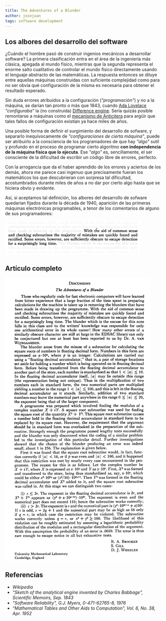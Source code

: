 ```yaml
---
title: The Adventures of a Blunder
author: josejuan
tags: software development
---
```


## Los albores del desarrollo del software

¿Cuándo el hombre pasó de construir ingenios mecánicos a desarrollar software? La primera clasificación entra en el área de la ingeniería más clásica, apegada al mundo físico, mientras que la segunda representa el enorme salto cualitativo de controlar el mundo físico directamente usando el lenguaje abstracto de las matemáticas. La respuesta entonces se diluye entre aquellas máquinas construidas con suficiente complejidad como para no ser obvia qué configuración de la misma es necesaria para obtener el resultado esperado.

Sin duda errores atribuidos a la configuración (_"programación"_) y no a la máquina, se darían tan pronto o más que 1843, cuando <a href="https://en.wikipedia.org/wiki/Ada_Lovelace">Ada Lovelace</a> _"configuraba"_ la (no construida) <a href="https://en.wikipedia.org/wiki/Difference_engine">Difference engine</a>. Sería quizás posible remontarse a máquinas como el <a href="https://es.wikipedia.org/wiki/Mecanismo_de_Anticitera">mecanismo de Anticitera</a> para argüir que tales fallos de configuración existían ya hace miles de años.

Una posible forma de definir el surgimiento del desarrollo de sofware, y separarlo inequívocamente de _"configuraciones de cierta máquina"_, puede ser atribuirlo a la consciencia de los programadores de que hay _"algo"_ sutil y profundo en el proceso de programar cierto algoritmo **con independencia de la máquina física que lo ejecuta**. Ese _"algo"_ es, sencillamente, el ser consciente de la dificultad de escribir un código libre de errores, perfecto.

Con la arrogancia que da el haber aprendido de los errores y aciertos de los demás, ahora me parece casi ingenuo que precisamente fueran los matemáticos los que descubrieran con sorpresa tal dificultad, acostumbrados durante miles de años a no dar por cierto algo hasta que se hiciera obvio y evidente.

Así, si aceptamos tal definición, los albores del desarrollo de sofware quedarían fijados durante la década de 1940, aparición de las primeras máquinas electrónicas programables, a tenor de los comentarios de alguno de sus programadores:

<img src="../images/the-adventures-of-a-blunder-note.png" />

## Artículo completo

<img src="../images/the-adventures-of-a-blunder.png" />

## Referencias

* _Wikipedia_
* _"Sketch of the analytical engine invented by Charles Babbage", Scientific Memoirs, Sep. 1843_
* _"Software Reliability", G.J. Myers, 0-471-62765-8, 1976_
* _"Mathematical Tables and Other Aids to Computation", Vol. 6, No. 38, Apr. 1952_
